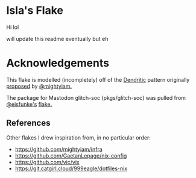 # Isla's Flake
Hi lol

will update this readme eventually but eh

# Acknowledgements
This flake is modelled (incompletely) off of the [Dendritic](https://github.com/mightyiam/dendritic) pattern originally [proposed](https://discourse.nixos.org/t/pattern-every-file-is-a-flake-parts-module/61271) by [@mightyiam.](https://github.com/mightyiam)

The package for Mastodon glitch-soc (pkgs/glitch-soc) was pulled from [@eisfunke's](https://www.eisfunke.com) [flake.](https://git.eisfunke.com/config/nixos/-/tree/main/packages/mastodon)

## References
Other flakes I drew inspiration from, in no particular order:
   * https://github.com/mightyiam/infra
   * https://github.com/GaetanLepage/nix-config
   * https://github.com/vic/vix
   * https://git.catgirl.cloud/999eagle/dotfiles-nix
